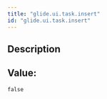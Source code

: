 ```yaml
---
title: "glide.ui.task.insert"
id: "glide.ui.task.insert"
---
```

## Description



## Value: 
```
false
```